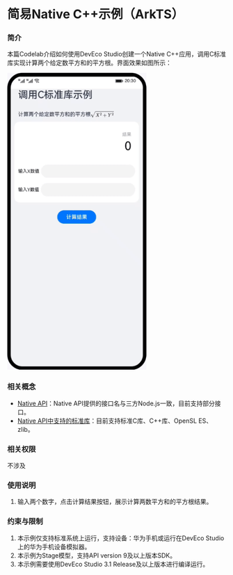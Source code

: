 # 简易Native C++示例（ArkTS）
### 简介
本篇Codelab介绍如何使用DevEco Studio创建一个Native C++应用，调用C标准库实现计算两个给定数平方和的平方根。界面效果如图所示：

![native_template](screenshots/device/native_template.gif)
### 相关概念
- [Native API](https://developer.harmonyos.com/cn/docs/documentation/doc-guides-V3/napi-guidelines-0000001493903956-V3?catalogVersion=V3)：Native API提供的接口名与三方Node.js一致，目前支持部分接口。
- [Native API中支持的标准库](https://developer.harmonyos.com/cn/docs/documentation/doc-references-V3/musl-0000001478181805-V3)：目前支持标准C库、C++库、OpenSL ES、zlib。

### 相关权限
不涉及
### 使用说明
1. 输入两个数字，点击计算结果按钮，展示计算两数平方和的平方根结果。
### 约束与限制
1. 本示例仅支持标准系统上运行，支持设备：华为手机或运行在DevEco Studio上的华为手机设备模拟器。
2. 本示例为Stage模型，支持API version 9及以上版本SDK。
3. 本示例需要使用DevEco Studio 3.1 Release及以上版本进行编译运行。